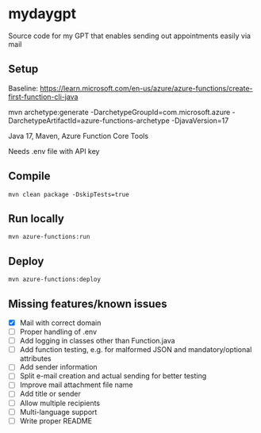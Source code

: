 # mydaygpt
Source code for my GPT that enables sending out appointments easily via mail

## Setup
Baseline: https://learn.microsoft.com/en-us/azure/azure-functions/create-first-function-cli-java

mvn archetype:generate -DarchetypeGroupId=com.microsoft.azure -DarchetypeArtifactId=azure-functions-archetype -DjavaVersion=17

Java 17, Maven, Azure Function Core Tools

Needs .env file with API key

## Compile

    mvn clean package -DskipTests=true

## Run locally

    mvn azure-functions:run

## Deploy

    mvn azure-functions:deploy

## Missing features/known issues

- [x] Mail with correct domain
- [ ] Proper handling of .env
- [ ] Add logging in classes other than Function.java
- [ ] Add function testing, e.g. for malformed JSON and mandatory/optional attributes
- [ ] Add sender information
- [ ] Split e-mail creation and actual sending for better testing
- [ ] Improve mail attachment file name
- [ ] Add title or sender
- [ ] Allow multiple recipients
- [ ] Multi-language support
- [ ] Write proper README
